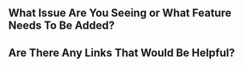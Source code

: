## What Issue Are You Seeing or What Feature Needs To Be Added?


## Are There Any Links That Would Be Helpful?
